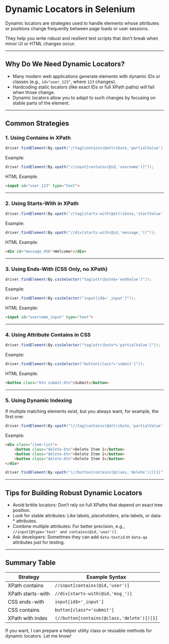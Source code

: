# Dynamic Locators in Selenium

Dynamic locators are strategies used to handle elements whose attributes or positions change frequently between page loads or user sessions.

They help you write robust and resilient test scripts that don’t break when minor UI or HTML changes occur.

---

## Why Do We Need Dynamic Locators?

- Many modern web applications generate elements with dynamic IDs or classes (e.g., `id="user_123"`, where `123` changes).  
- Hardcoding static locators (like exact IDs or full XPath paths) will fail when those change.  
- Dynamic locators allow you to adapt to such changes by focusing on stable parts of the element.

---

## Common Strategies

### 1. Using Contains in XPath

```java
driver.findElement(By.xpath("//tag[contains(@attribute,'partialValue')]"));
```

Example:
```java
driver.findElement(By.xpath("//input[contains(@id,'username')]"));
```

HTML Example:
```html
<input id="user_123" type="text">
```

---

### 2. Using Starts-With in XPath

```java
driver.findElement(By.xpath("//tag[starts-with(@attribute,'startValue')]"));
```

Example:
```java
driver.findElement(By.xpath("//div[starts-with(@id,'message_')]"));
```

HTML Example:
```html
<div id="message_456">Welcome!</div>
```

---

### 3. Using Ends-With (CSS Only, no XPath)

```java
driver.findElement(By.cssSelector("tag[attribute$='endValue']"));
```

Example:
```java
driver.findElement(By.cssSelector("input[id$='_input']"));
```

HTML Example:
```html
<input id="username_input" type="text">
```

---

### 4. Using Attribute Contains in CSS

```java
driver.findElement(By.cssSelector("tag[attribute*='partialValue']"));
```

Example:
```java
driver.findElement(By.cssSelector("button[class*='submit']"));
```

HTML Example:
```html
<button class="btn submit-btn">Submit</button>
```

---

### 5. Using Dynamic Indexing

If multiple matching elements exist, but you always want, for example, the first one:

```java
driver.findElement(By.xpath("(//tag[contains(@attribute,'partialValue')])[1]"));
```
Example:
```html
<div class="item-list">
    <button class="delete-btn">Delete Item 1</button>
    <button class="delete-btn">Delete Item 2</button>
    <button class="delete-btn">Delete Item 3</button>
</div>
```
```java
driver.findElement(By.xpath("(//button[contains(@class,'delete')])[1]"));
```

---

## Tips for Building Robust Dynamic Locators

- Avoid brittle locators: Don’t rely on full XPaths that depend on exact tree position.  
- Look for stable attributes: Like labels, placeholders, aria-labels, or data-* attributes.  
- Combine multiple attributes: For better precision, e.g., `//input[@type='text' and contains(@id,'user')]`.  
- Ask developers: Sometimes they can add `data-testid` or `data-qa` attributes just for testing.

---

## Summary Table

| Strategy                  | Example Syntax                                     |
|---------------------------|---------------------------------------------------|
| XPath contains            | `//input[contains(@id,'user')]`                   |
| XPath starts-with         | `//div[starts-with(@id,'msg_')]`                  |
| CSS ends-with            | `input[id$='_input']`                             |
| CSS contains             | `button[class*='submit']`                         |
| XPath with index         | `(//button[contains(@class,'delete')])[1]`        |

If you want, I can prepare a helper utility class or reusable methods for dynamic locators. Let me know!
